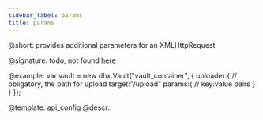 ```yaml
---
sidebar_label: params
title: params
---          
```


@short:  provides additional parameters for an XMLHttpRequest

@signature: todo, not found [here](https://cdn.dhtmlx.com/suite/pro/edge/types/ts-uploader/sources/types.d.ts)

@example:
var vault = new dhx.Vault("vault_container", { 
	uploader:{
    	// obligatory, the path for upload
    	target:"/upload"
		params:{
        	// key:value pairs
    	}
    }
});

@template:	api_config
@descr:
